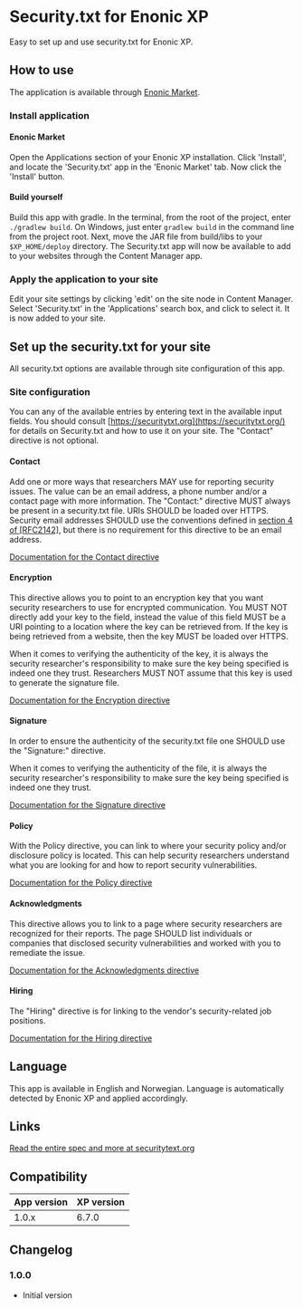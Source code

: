 # Security.txt for Enonic XP
Easy to set up and use security.txt for Enonic XP.

## How to use
The application is available through [Enonic Market](https://market.enonic.com/vendors/bouvet/securitytxt).

### Install application

#### Enonic Market
Open the Applications section of your Enonic XP installation. Click 'Install', 
and locate the 'Security.txt' app in the 'Enonic Market' tab. Now click the 'Install'
button.

#### Build yourself
Build this app with gradle. In the terminal, from the root of the project, enter `./gradlew build`. On Windows, just enter `gradlew build`
in the command line from the project root. Next, move the JAR file from build/libs to your `$XP_HOME/deploy` directory. The Security.txt
app will now be available to add to your websites through the Content Manager app.

### Apply the application to your site
Edit your site settings by clicking 'edit' on the site node in Content Manager. Select 'Security.txt'
in the 'Applications' search box, and click to select it. It is now added to your site.

## Set up the security.txt for your site
All security.txt options are available through site configuration of this app.

### Site configuration
You can any of the available entries by entering text in the available input fields. You should consult [https://securitytxt.org](https://securitytxt.org/) for details on Security.txt and how to use it on your site. The "Contact" directive is not optional. 

#### Contact
Add one or more ways that researchers MAY use for reporting security issues.  The value can be an email address, a phone number and/or a contact page with more information.  The "Contact:" directive MUST always be present in a security.txt file.  URIs SHOULD be loaded over HTTPS.  Security email addresses SHOULD use the conventions defined in [section 4 of [RFC2142]](https://tools.ietf.org/html/rfc2142#section-4), but there is no requirement for this directive to be an email address.

[Documentation for the Contact directive](https://tools.ietf.org/html/draft-foudil-securitytxt-03#section-3.3)

#### Encryption
This directive allows you to point to an encryption key that you want security researchers to use for encrypted communication.  You MUST NOT directly add your key to the field, instead the value of this field MUST be a URI pointing to a location where the key can be retrieved from.  If the key is being retrieved from a website, then the key MUST be loaded over HTTPS.

When it comes to verifying the authenticity of the key, it is always the security researcher's responsibility to make sure the key being specified is indeed one they trust.  Researchers MUST NOT assume that this key is used to generate the signature file.

[Documentation for the Encryption directive](https://tools.ietf.org/html/draft-foudil-securitytxt-03#section-3.4)

#### Signature
In order to ensure the authenticity of the security.txt file one SHOULD use the "Signature:" directive.

When it comes to verifying the authenticity of the file, it is always the security researcher's responsibility to make sure the key being specified is indeed one they trust.

[Documentation for the Signature directive](https://tools.ietf.org/html/draft-foudil-securitytxt-03#section-3.5)

#### Policy
With the Policy directive, you can link to where your security policy and/or disclosure policy is located.  This can help security researchers understand what you are looking for and how to report security vulnerabilities.

[Documentation for the Policy directive](https://tools.ietf.org/html/draft-foudil-securitytxt-03#section-3.6)

#### Acknowledgments
This directive allows you to link to a page where security researchers are recognized for their reports.  The page SHOULD list individuals or companies that disclosed security vulnerabilities and worked with you to remediate the issue.

[Documentation for the Acknowledgments directive](https://tools.ietf.org/html/draft-foudil-securitytxt-03#section-3.7)

#### Hiring
The "Hiring" directive is for linking to the vendor's security-related job positions.

[Documentation for the Hiring directive](https://tools.ietf.org/html/draft-foudil-securitytxt-03#section-3.8)

## Language
This app is available in English and Norwegian. Language is automatically detected by Enonic XP and applied accordingly.

## Links
[Read the entire spec and more at securitytext.org](https://securitytext.org/)

## Compatibility

| App version | XP version |
| ----------- | ---------- |
| 1.0.x | 6.7.0 |

## Changelog

### 1.0.0

* Initial version